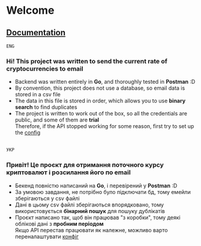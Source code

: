 # Welcome 
## [Documentation](https://maxym.gitbook.io/crypto-mailer/)
``` ENG ```
### **Hi!** This project was written to send the current rate of cryptocurrencies to email
* Backend was written entirely in **Go**, and thoroughly tested in **Postman** :D 
* By convention, this project does not use a database, so email data is stored in a csv file
* The data in this file is stored in order, which allows you to use **binary search** to find duplicates
* The project is written to work out of the box, so all the credentials are public, and some of them are **trial** \
Therefore, if the API stopped working for some reason, first try to set up the [config](https://maxym.gitbook.io/crypto-mailer/reference/setup-config)

\
``` УКР ```
### **Привіт!** Це проєкт для отримання поточного курсу криптовалют і розсилання його по email
* Бекенд повністю написаний на **Go**, і перевірений у **Postman** :D 
* За умовою завдання, не потрібно було підключати бд, тому емейли зберігаються у csv файлі
* Дані в цьому csv файлі зберігаються впорядковано, тому використовується **бінарний пошук** для пошуку дублікатів
* Проєкт написано так, щоб він працював "з коробки", тому деякі облікові дані з **пробним періодом** \
Якщо API перестав працювати як належне, можливо варто переналаштувати [конфіг](https://maxym.gitbook.io/crypto-mailer/reference/setup-config)
